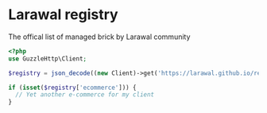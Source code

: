# Larawal registry

The offical list of managed brick by Larawal community

```php
<?php
use GuzzleHttp\Client;

$registry = json_decode((new Client)->get('https://larawal.github.io/registry/registry.json'), true);

if (isset($registry['ecommerce'])) {
  // Yet another e-commerce for my client
}
```

